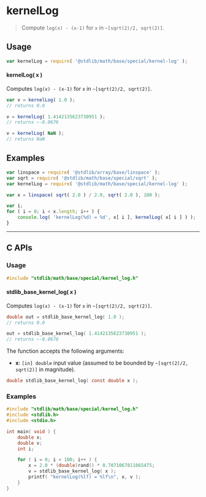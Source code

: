 <!--

@license Apache-2.0

Copyright (c) 2024 The Stdlib Authors.

Licensed under the Apache License, Version 2.0 (the "License");
you may not use this file except in compliance with the License.
You may obtain a copy of the License at

   http://www.apache.org/licenses/LICENSE-2.0

Unless required by applicable law or agreed to in writing, software
distributed under the License is distributed on an "AS IS" BASIS,
WITHOUT WARRANTIES OR CONDITIONS OF ANY KIND, either express or implied.
See the License for the specific language governing permissions and
limitations under the License.

-->

# kernelLog

> Compute `log(x) - (x-1)` for `x` in `~[sqrt(2)/2, sqrt(2)]`.

<section class="usage">

## Usage

```javascript
var kernelLog = require( '@stdlib/math/base/special/kernel-log' );
```

#### kernelLog( x )

Computes `log(x) - (x-1)` for `x` in `~[sqrt(2)/2, sqrt(2)]`.

```javascript
var v = kernelLog( 1.0 );
// returns 0.0

v = kernelLog( 1.4142135623730951 );
// returns ~-0.0676

v = kernelLog( NaN );
// returns NaN
```

</section>

<!-- /.usage -->

<section class="examples">

## Examples

<!-- eslint no-undef: "error" -->

```javascript
var linspace = require( '@stdlib/array/base/linspace' );
var sqrt = require( '@stdlib/math/base/special/sqrt' );
var kernelLog = require( '@stdlib/math/base/special/kernel-log' );

var x = linspace( sqrt( 2.0 ) / 2.0, sqrt( 2.0 ), 100 );

var i;
for ( i = 0; i < x.length; i++ ) {
    console.log( 'kernelLog(%d) = %d', x[ i ], kernelLog( x[ i ] ) );
}
```

</section>

<!-- /.examples -->

<!-- C interface documentation. -->

* * *

<section class="c">

## C APIs

<!-- Section to include introductory text. Make sure to keep an empty line after the intro `section` element and another before the `/section` close. -->

<section class="intro">

</section>

<!-- /.intro -->

<!-- C usage documentation. -->

<section class="usage">

### Usage

```c
#include "stdlib/math/base/special/kernel_log.h"
```

#### stdlib_base_kernel_log( x )

Computes `log(x) - (x-1)` for `x` in `~[sqrt(2)/2, sqrt(2)]`.

```c
double out = stdlib_base_kernel_log( 1.0 );
// returns 0.0

out = stdlib_base_kernel_log( 1.4142135623730951 );
// returns ~-0.0676
```

The function accepts the following arguments:

-   **x**: `[in] double` input value (assumed to be bounded by `~[sqrt(2)/2, sqrt(2)]` in magnitude).

```c
double stdlib_base_kernel_log( const double x );
```

</section>

<!-- /.usage -->

<!-- C API usage notes. Make sure to keep an empty line after the `section` element and another before the `/section` close. -->

<section class="notes">

</section>

<!-- /.notes -->

<!-- C API usage examples. -->

<section class="examples">

### Examples

```c
#include "stdlib/math/base/special/kernel_log.h"
#include <stdlib.h>
#include <stdio.h>

int main( void ) {
    double x;
    double v;
    int i;

    for ( i = 0; i < 100; i++ ) {
        x = 2.0 * (double)rand() * 0.7071067811865475;
        v = stdlib_base_kernel_log( x );
        printf( "kernelLog(%lf) = %lf\n", x, v );
    }
}
```

</section>

<!-- /.examples -->

</section>

<!-- /.c -->

<!-- Section for related `stdlib` packages. Do not manually edit this section, as it is automatically populated. -->

<section class="related">

</section>

<!-- /.related -->

<!-- Section for all links. Make sure to keep an empty line after the `section` element and another before the `/section` close. -->

<section class="links">

<!-- <related-links> -->

<!-- </related-links> -->

</section>

<!-- /.links -->
